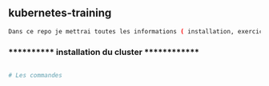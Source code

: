 ## kubernetes-training

```bash
Dans ce repo je mettrai toutes les informations ( installation, exercices, commandes ...etc) du cluster de lab sur kubernetes
```

### ********** installation du cluster ************ ###
```bash

# Les commandes







```

